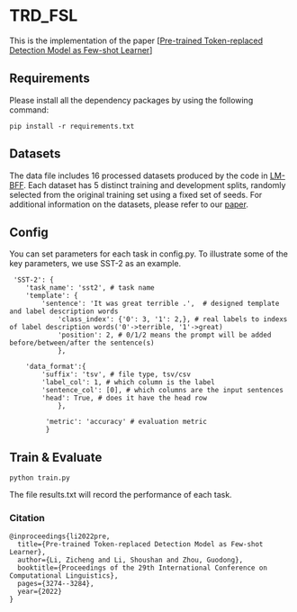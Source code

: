 # TRD_FSL

This is the implementation of the paper [[Pre-trained Token-replaced Detection Model as  Few-shot Learner](https://arxiv.org/abs/2203.03235)]

## Requirements

Please install all the dependency packages by using the following command:

```
pip install -r requirements.txt
```

## Datasets

The data file includes 16 processed datasets produced by the code in [LM-BFF](https://github.com/princeton-nlp/LM-BFF). Each dataset has 5 distinct training and development splits, randomly selected from the original training set using a fixed set of seeds. For additional information on the datasets, please refer to our [paper](https://arxiv.org/abs/2203.03235).

## Config

You can set parameters for each task in config.py. To illustrate some of the key parameters, we use SST-2 as an example.

```
 'SST-2': {
	'task_name': 'sst2', # task name
 	'template': {
   		'sentence': 'It was great terrible .',  # designed template and label description words
	        'class_index': {'0': 3, '1': 2,}, # real labels to indexs of label description words('0'->terrible, '1'->great)
	        'position': 2, # 0/1/2 means the prompt will be added before/between/after the sentence(s)
        	},
		    
	'data_format':{
		'suffix': 'tsv', # file type, tsv/csv
		'label_col': 1, # which column is the label
		'sentence_col': [0], # which columns are the input sentences
		'head': True, # does it have the head row
         	},
		       
         'metric': 'accuracy' # evaluation metric
         }
```

## Train & Evaluate

```
python train.py
```

The file results.txt will record the performance of each task.

### Citation

```
@inproceedings{li2022pre,
  title={Pre-trained Token-replaced Detection Model as Few-shot Learner},
  author={Li, Zicheng and Li, Shoushan and Zhou, Guodong},
  booktitle={Proceedings of the 29th International Conference on Computational Linguistics},
  pages={3274--3284},
  year={2022}
}
```
